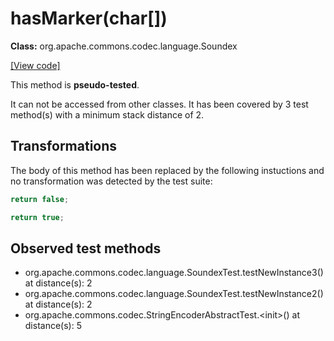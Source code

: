 # hasMarker(char[])

**Class:** org.apache.commons.codec.language.Soundex

[[View code]](https://github.com/apache/commons-codec/blob/588602694fa1d19e433f9e2705aed9ccb0b404ba/src/main/java//org/apache/commons/codec/language/Soundex.java#L163)

This method is **pseudo-tested**.


It can not be accessed from other classes. 
It has been covered by 3 test method(s) with a minimum stack distance of 2.

## Transformations


The body of this method has been replaced by the following instuctions and no transformation was detected by the test suite:

```Java
return false;
```

```Java
return true;
```





## Observed test methods

* org.apache.commons.codec.language.SoundexTest.testNewInstance3() at distance(s): 2
* org.apache.commons.codec.language.SoundexTest.testNewInstance2() at distance(s): 2
* org.apache.commons.codec.StringEncoderAbstractTest.&lt;init&gt;() at distance(s): 5

